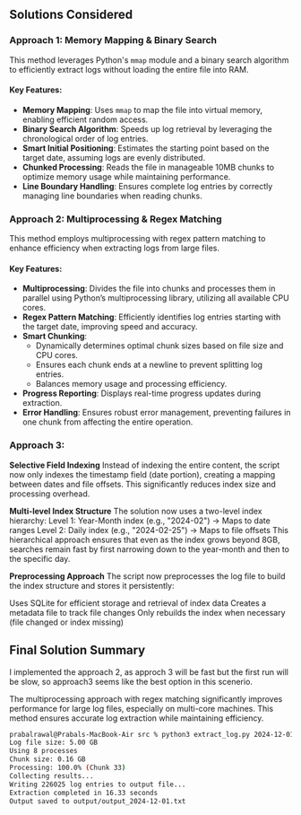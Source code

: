 ## Solutions Considered

### Approach 1: Memory Mapping & Binary Search

This method leverages Python's `mmap` module and a binary search algorithm to efficiently extract logs without loading the entire file into RAM.

#### Key Features:
- **Memory Mapping**: Uses `mmap` to map the file into virtual memory, enabling efficient random access.
- **Binary Search Algorithm**: Speeds up log retrieval by leveraging the chronological order of log entries.
- **Smart Initial Positioning**: Estimates the starting point based on the target date, assuming logs are evenly distributed.
- **Chunked Processing**: Reads the file in manageable 10MB chunks to optimize memory usage while maintaining performance.
- **Line Boundary Handling**: Ensures complete log entries by correctly managing line boundaries when reading chunks.

### Approach 2: Multiprocessing & Regex Matching

This method employs multiprocessing with regex pattern matching to enhance efficiency when extracting logs from large files.

#### Key Features:
- **Multiprocessing**: Divides the file into chunks and processes them in parallel using Python’s multiprocessing library, utilizing all available CPU cores.
- **Regex Pattern Matching**: Efficiently identifies log entries starting with the target date, improving speed and accuracy.
- **Smart Chunking**:
  - Dynamically determines optimal chunk sizes based on file size and CPU cores.
  - Ensures each chunk ends at a newline to prevent splitting log entries.
  - Balances memory usage and processing efficiency.
- **Progress Reporting**: Displays real-time progress updates during extraction.
- **Error Handling**: Ensures robust error management, preventing failures in one chunk from affecting the entire operation.

### Approach 3:
**Selective Field Indexing**
Instead of indexing the entire content, the script now only indexes the timestamp field (date portion), creating a mapping between dates and file offsets. This significantly reduces index size and processing overhead.

**Multi-level Index Structure**
The solution now uses a two-level index hierarchy:
Level 1: Year-Month index (e.g., "2024-02") → Maps to date ranges
Level 2: Daily index (e.g., "2024-02-25") → Maps to file offsets
This hierarchical approach ensures that even as the index grows beyond 8GB, searches remain fast by first narrowing down to the year-month and then to the specific day.

**Preprocessing Approach**
The script now preprocesses the log file to build the index structure and stores it persistently:

Uses SQLite for efficient storage and retrieval of index data
Creates a metadata file to track file changes
Only rebuilds the index when necessary (file changed or index missing)

## Final Solution Summary
I implemented the approach 2, as approch 3 will be fast but the first run will be slow, so approach3 seems like the best option in this scenerio.

The multiprocessing approach with regex matching significantly improves performance for large log files, especially on multi-core machines. This method ensures accurate log extraction while maintaining efficiency.

```sh
prabalrawal@Prabals-MacBook-Air src % python3 extract_log.py 2024-12-01
Log file size: 5.00 GB
Using 8 processes
Chunk size: 0.16 GB
Processing: 100.0% (Chunk 33)
Collecting results...
Writing 226025 log entries to output file...
Extraction completed in 16.33 seconds
Output saved to output/output_2024-12-01.txt
```
